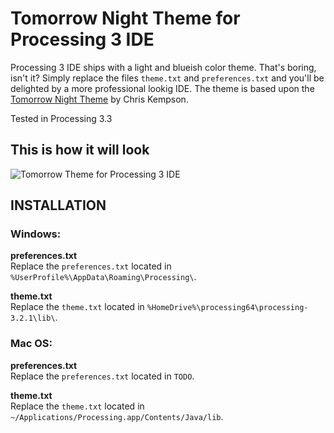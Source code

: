 # Tomorrow Night Theme for Processing 3 IDE

Processing 3 IDE ships with a light and blueish color theme. That's boring, isn't it? Simply replace the files `theme.txt` and `preferences.txt` and you'll be delighted by a more professional lookig IDE. The theme is based upon the [Tomorrow Night Theme](https://github.com/chriskempson/tomorrow-theme) by Chris Kempson.

Tested in Processing 3.3

## This is how it will look
![Tomorrow Theme for Processing 3 IDE](https://raw.githubusercontent.com/bsplt/Tomorrow-Theme-for-Processing-IDE/master/screenshot.png)

## INSTALLATION

### Windows:
**preferences.txt**  
Replace the `preferences.txt` located in `%UserProfile%\AppData\Roaming\Processing\`.

**theme.txt**  
Replace the `theme.txt` located in `%HomeDrive%\processing64\processing-3.2.1\lib\`.

### Mac OS:
**preferences.txt**  
Replace the `preferences.txt` located in `TODO`.

**theme.txt**  
Replace the `theme.txt` located in `~/Applications/Processing.app/Contents/Java/lib`.